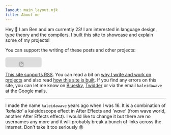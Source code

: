 ```yaml
---
layout: main_layout.njk
title: About me
---
```


Hey 👋 I am Ben and am currently 23! I am interested in language design, type theory and the compilers. I built this site to showcase and explain some of my projects!

You can support the writing of these posts and other projects:

<iframe src="https://github.com/sponsors/kaleidawave/button" title="Sponsor kaleidawave" height="32" width="114" style="border: 0; border-radius: 6px;"></iframe>

[This site supports RSS](https://kaleidawave.github.io/feed.xml). You can read a bit on [why I write and work on projects](/background) and also read [how this site is built](/architecture). If you find any errors on this site, you can let me know on [Bluesky](https://bsky.app/profile/kaleidawave.bsky.social), [Twidder](https://twitter.com/kaleidawave) or via the email `kaleidawave` at the Google mails.

---
I made the name `kaleidawave` years ago when I was 16. It is a combination of *'kaleida'* a kaleidoscope effect in After Effects and *'wave'* (from wave world, another After Effects effect). I would like to change it but there are no usernames any more and it will probably break a bunch of links across the internet. Don't take it too seriously 😜

